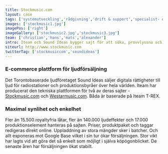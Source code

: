 ```yaml
---
title: Stockmusic.com
layout: case
tags: ['systemutveckling','rådgivning','drift & support','specialist- och projektstöd','systemförvaltning']
images: ['stockmusic1.jpg']
imagePos: ['right']
imageGallery: ['stockmusic2.jpg','stockmusic3.jpg']
team: ['christian','hans','mats','alexander']
intro: Iteam och Sound Ideas bygger sajt för att söka, provvlyssna och köpa musik, ljudeffekter och produktionselement.
siteurl: http://www.stockmusic.com
twitterTag: ['stockmusiccom','soundideas']
---
```


### E-commerce plattform för ljudförsäljning
Det Torontobaserade ljudföretaget Sound Ideas säljer digitala rättigheter till ljud för radiostationer och produktionsbyråer över hela världen. Iteam har producerat den tekniska plattformen för två av deras sajter - <a href="http://www.stockmusic.com" target="blank">Stockmusic.com</a> och <a href="http://www.westarmusic.com" target="blank">Westarmusic.com</a>. Båda är baserade på Iteam T-REX. 

### Maximal synlihet och enkelhet
Fler än 15.500 royaltyfria låtar, fler än 140.000 ljudeffekter och 17.000 produktionselement hanteras på sajten. Priser, produktpaket och taggar redigeras direkt online. Uppladdning av stora mängder sker i batcher. Och allt exponeras mot Google Base vilket i sin tur ökar försäljningen. Stor vikt har lagts vid att göra det så enkelt som möjligt i själva köpögonblicket. De senaste åren har försäljningen ökat stabilt.
